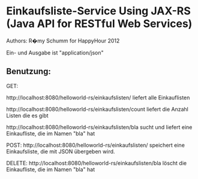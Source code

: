 Einkaufsliste-Service Using JAX-RS (Java API for RESTful Web Services)
==========================================================================
Authors: R�my Schumm for HappyHour 2012

Ein- und Ausgabe ist "application/json"


Benutzung: 
-----------

GET: 

http://localhost:8080/helloworld-rs/einkaufslisten/
liefert alle Einkauflisten


http://localhost:8080/helloworld-rs/einkaufslisten/count
liefert die Anzahl Listen die es gibt


http://localhost:8080/helloworld-rs/einkaufslisten/bla
sucht und liefert eine Einkaufliste, die im Namen "bla" hat


POST: 
http://localhost:8080/helloworld-rs/einkaufslisten/
speichert eine Einkaufsliste, die mit JSON übergeben wird. 


DELETE: 
http://localhost:8080/helloworld-rs/einkaufslisten/bla
löscht die Einkaufliste, die im Namen "bla" hat